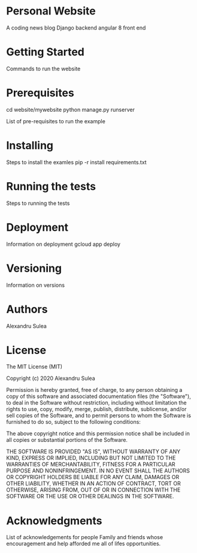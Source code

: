 # Personal Website
A coding news blog
Django backend
angular 8 front end

# Getting Started

Commands to run the website

# Prerequisites
cd website/mywebsite
python manage.py runserver

List of pre-requisites to run the example

# Installing

Steps to install the examles
pip -r install requirements.txt

# Running the tests

Steps to running the tests

# Deployment

Information on deployment
gcloud app deploy

# Versioning

Information on versions

# Authors

Alexandru Sulea

# License
The MIT License (MIT)

Copyright (c) 2020 Alexandru Sulea

Permission is hereby granted, free of charge, to any person obtaining a copy of this software and associated documentation files (the "Software"), to deal in the Software without restriction, including without limitation the rights to use, copy, modify, merge, publish, distribute, sublicense, and/or sell copies of the Software, and to permit persons to whom the Software is furnished to do so, subject to the following conditions:

The above copyright notice and this permission notice shall be included in all copies or substantial portions of the Software.

THE SOFTWARE IS PROVIDED "AS IS", WITHOUT WARRANTY OF ANY KIND, EXPRESS OR IMPLIED, INCLUDING BUT NOT LIMITED TO THE WARRANTIES OF MERCHANTABILITY, FITNESS FOR A PARTICULAR PURPOSE AND NONINFRINGEMENT. IN NO EVENT SHALL THE AUTHORS OR COPYRIGHT HOLDERS BE LIABLE FOR ANY CLAIM, DAMAGES OR OTHER LIABILITY, WHETHER IN AN ACTION OF CONTRACT, TORT OR OTHERWISE, ARISING FROM, OUT OF OR IN CONNECTION WITH THE SOFTWARE OR THE USE OR OTHER DEALINGS IN THE SOFTWARE.

# Acknowledgments

List of acknowledgements for people
Family and friends whose encouragement and help afforded me all of lifes opportunities.


